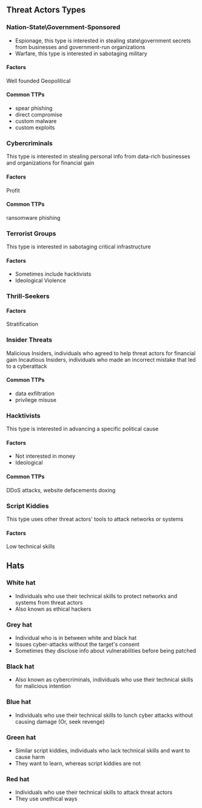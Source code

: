 ## Threat Actors Types
### Nation-State\Government-Sponsored
- Espionage, this type is interested in stealing state\government secrets from businesses and government-run organizations
- Warfare, this type is interested in sabotaging military
#### Factors
Well founded
Geopolitical
#### Common TTPs
- spear phishing
- direct compromise
- custom malware
- custom exploits
### Cybercriminals
This type is interested in stealing personal info from data-rich businesses and organizations for financial gain
#### Factors
Profit
#### Common TTPs
ransomware
phishing
### Terrorist Groups
This type is interested in sabotaging critical infrastructure
#### Factors
- Sometimes include hacktivists
- Ideological Violence
### Thrill-Seekers
#### Factors
Stratification
### Insider Threats
Malicious Insiders, individuals who agreed to help threat actors for financial gain
Incautious Insiders, individuals who made an incorrect mistake that led to a cyberattack
#### Common TTPs
- data exfiltration
- privilege misuse
### Hacktivists
This type is interested in advancing a specific political cause
#### Factors
- Not interested in money
- Ideological
#### Common TTPs
DDoS attacks, 
website defacements
doxing
### Script Kiddies
This type uses other threat actors' tools to attack networks or systems
#### Factors
Low technical skills

## Hats
### White hat
- Individuals who use their technical skills to protect networks and systems from threat actors
- Also known as ethical hackers
### Grey hat
- Individual who is in between white and black hat
- Issues cyber-attacks without the target's consent
- Sometimes they disclose info about vulnerabilities before being patched
### Black hat
- Also known as cybercriminals, individuals who use their technical skills for malicious intention
### Blue hat
- Individuals who use their technical skills to lunch cyber attacks without causing damage (Or, seek revenge)
### Green hat
- Similar script kiddies, individuals who lack technical skills and want to cause harm
- They want to learn, whereas script kiddies are not
### Red hat
- Individuals who use their technical skills to attack threat actors
- They use unethical ways
